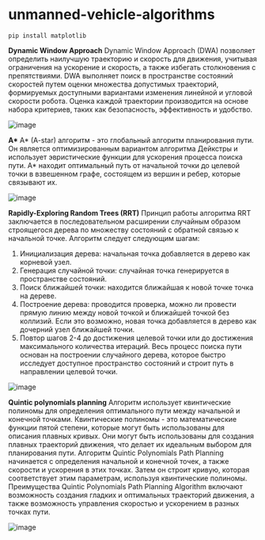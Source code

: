 # unmanned-vehicle-algorithms
```console
pip install matplotlib
```

**Dynamic Window Approach**
Dynamic Window Approach (DWA) позволяет определить наилучшую траекторию и скорость для движения, учитывая ограничения на ускорение и скорость, а также избегать столкновения с препятствиями.
DWA выполняет поиск в пространстве состояний скоростей путем оценки множества допустимых траекторий, формируемых доступными вариантами изменения линейной и угловой скорости робота. Оценка каждой траектории производится на основе набора критериев, таких как безопасность, эффективность и удобство.

![image](https://github.com/thehighestmath/unmanned-vehicle-algorithms/assets/48179773/6ab637ba-b100-44f4-bf2a-1e31c05341fc)

**A\***
A* (A-star) алгоритм - это глобальный алгоритм планирования пути. Он является оптимизированным вариантом алгоритма Дейкстры и использует эвристические функции для ускорения процесса поиска пути. A* находит оптимальный путь от начальной точки до целевой точки в взвешенном графе, состоящем из вершин и ребер, которые связывают их.

![image](https://github.com/thehighestmath/unmanned-vehicle-algorithms/assets/48179773/38ad458e-005a-4ea3-ab2d-46901f6d573e)


**Rapidly-Exploring Random Trees (RRT)**
Принцип работы алгоритма RRT заключается в последовательном расширении случайным образом строящегося дерева по множеству состояний с обратной связью к начальной точке. Алгоритм следует следующим шагам:
1. Инициализация дерева: начальная точка добавляется в дерево как корневой узел.
2. Генерация случайной точки: случайная точка генерируется в пространстве состояний.
3. Поиск ближайшей точки: находится ближайшая к новой точке точка на дереве.
4. Построение дерева: проводится проверка, можно ли провести прямую линию между новой точкой и ближайшей точкой без коллизий. Если это возможно, новая точка добавляется в дерево как дочерний узел ближайшей точки.
5. Повтор шагов 2-4 до достижения целевой точки или до достижения максимального количества итераций.
Весь процесс поиска пути основан на построении случайного дерева, которое быстро исследует доступное пространство состояний и строит путь в направлении целевой точки.

![image](https://github.com/thehighestmath/unmanned-vehicle-algorithms/assets/48179773/c8aaa83b-b215-4558-ae8d-c1176f888f30)

**Quintic polynomials planning**
Алгоритм использует квинтические полиномы для определения оптимального пути между начальной и конечной точками.
Квинтические полиномы - это математические функции пятой степени, которые могут быть использованы для описания плавных кривых. Они могут быть использованы для создания плавных траекторий движения, что делает их идеальным выбором для планирования пути.
Алгоритм Quintic Polynomials Path Planning начинается с определения начальной и конечной точек, а также скорости и ускорения в этих точках. Затем он строит кривую, которая соответствует этим параметрам, используя квинтические полиномы.
Преимущества Quintic Polynomials Path Planning Algorithm включают возможность создания гладких и оптимальных траекторий движения, а также возможность управления скоростью и ускорением в разных точках пути.

![image](https://github.com/thehighestmath/unmanned-vehicle-algorithms/assets/48179773/dc082504-047f-4415-b880-82a2d4930b65)

